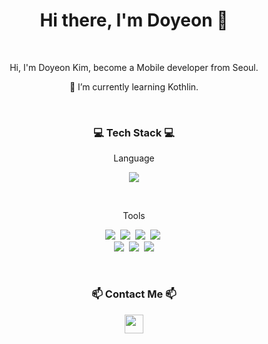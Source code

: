 <h1 align="center"> Hi there, I'm Doyeon 👋 </h1>
<br />

<p align="center">Hi, I'm Doyeon Kim, become a Mobile developer from Seoul.</p>
<p align="center">🌱 I’m currently learning Kothlin.</p>

<br />

<h3 align="center">💻 Tech Stack 💻</h3>
<p align="center">Language</p>
<p align="center"><img src="https://img.shields.io/badge/Java-007396?style=flat-square&logo=Java&logoColor=white"/></p>&nbsp

<br />

<p align="center">Tools</p>
<p align="center">
  <img src="https://img.shields.io/badge/EclipseIDE-2C2255?style=flat-square&logo=EclipseIDE&logoColor=white"/>&nbsp
  <img src="https://img.shields.io/badge/Visual Studio Code-007ACC?style=flat-square&logo=&logoColor=white"/>&nbsp
  <img src="https://img.shields.io/badge/Visual Studio-5C2D91?style=flat-square&logo=&logoColor=white"/>&nbsp
  <img src="https://img.shields.io/badge/Android Studio-3DDC84?style=flat-square&logo=Android Studio&logoColor=white"/>&nbsp
  <br/>
  <img src="https://img.shields.io/badge/Firebase-FFCA28?style=flat-square&logo=Firebase&logoColor=white"/>&nbsp
  <img src="https://img.shields.io/badge/SQLite-003B57?style=flat-square&logo=SQLite&logoColor=white"/>&nbsp
  <img src="https://img.shields.io/badge/Oracle SQL Developer-F80000?style=flat-square&logo=Oracle&logoColor=white"/></p>&nbsp

<br />

<h3 align="center"> 📫 Contact Me 📫 </h3>
<p align="center">
  <a href="mailto:vlxjdus@gmail.com" target="_blank"><img src="https://upload.wikimedia.org/wikipedia/commons/7/7e/Gmail_icon_%282020%29.svg" width="30" height="30"/></a>
</p>


<!--
**DyeonKim/DyeonKim** is a ✨ _special_ ✨ repository because its `README.md` (this file) appears on your GitHub profile.

Here are some ideas to get you started:

- 🔭 I’m currently working on ...
- 🌱 I’m currently learning ...
- 👯 I’m looking to collaborate on ...
- 🤔 I’m looking for help with ...
- 💬 Ask me about ...
- 📫 How to reach me: ...
- 😄 Pronouns: ...
- ⚡ Fun fact: ...
-->
